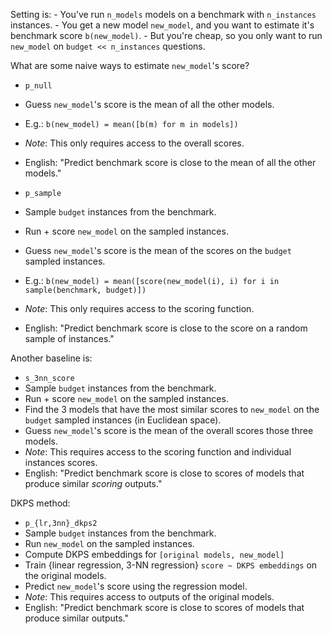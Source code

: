 Setting is:
    - You've run `n_models` models on a benchmark with `n_instances` instances.
    - You get a new model `new_model`, and you want to estimate it's benchmark score `b(new_model)`.
    - But you're cheap, so you only want to run `new_model` on `budget << n_instances` questions.

What are some naive ways to estimate `new_model`'s score?
 - `p_null`
  - Guess `new_model`'s score is the mean of all the other models.
  - E.g.: `b(new_model) = mean([b(m) for m in models])`
  - *Note*: This only requires access to the overall scores.
  - English: "Predict benchmark score is close to the mean of all the other models."

 - `p_sample`
  - Sample `budget` instances from the benchmark.
  - Run + score `new_model` on the sampled instances.
  - Guess `new_model`'s score is the mean of the scores on the `budget` sampled instances.
  - E.g.: `b(new_model) = mean([score(new_model(i), i) for i in sample(benchmark, budget)])`
  - *Note*: This only requires access to the scoring function.
  - English: "Predict benchmark score is close to the score on a random sample of instances."

Another baseline is:
 - `s_3nn_score`
  - Sample `budget` instances from the benchmark.
  - Run + score `new_model` on the sampled instances.
  - Find the 3 models that have the most similar scores to `new_model` on the `budget` sampled instances (in Euclidean space).
  - Guess `new_model`'s score is the mean of the overall scores those three models.
  - *Note*: This requires access to the scoring function and individual instances scores.
  - English: "Predict benchmark score is close to scores of models that produce similar _scoring_ outputs."

DKPS method:
 - `p_{lr,3nn}_dkps2`
  - Sample `budget` instances from the benchmark.
  - Run `new_model` on the sampled instances.
  - Compute DKPS embeddings for `[original models, new_model]`
  - Train {linear regression, 3-NN regression} `score ~ DKPS embeddings` on the original models.
  - Predict `new_model`'s score using the regression model.
  - *Note*: This requires access to outputs of the original models.
  - English: "Predict benchmark score is close to scores of models that produce similar outputs."






